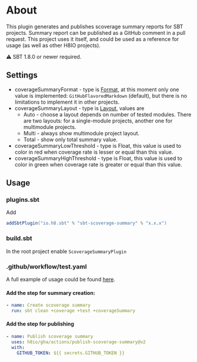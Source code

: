# About

This plugin generates and publishes scoverage summary reports for SBT projects.
Summary report can be published as a GitHub comment in a pull request.
This project uses it itself, and could be used as a reference for usage
(as well as other H8IO projects).

⚠️ SBT 1.8.0 or newer required.

## Settings

* coverageSummaryFormat - type is
  [Format](https://github.com/h8io/sbt-scoverage-summary/blob/master/plugin/src/main/scala/h8io/sbt/scoverage/Format.scala),
  at this moment only one value is implemented:
  `GitHubFlavoredMarkdown` (default),
  but there is no limitations to implement it in other projects.
* coverageSummaryLayout - type is
  [Layout](https://github.com/h8io/sbt-scoverage-summary/blob/master/plugin/src/main/scala/h8io/sbt/scoverage/Layout.scala),
  values are
    * Auto - choose a layout depends on number of tested modules.
      There are two layouts: for a single-module projects,
      another one for multimodule projects.
    * Multi - always show multimodule project layout.
    * Total - show only total summary value.
* coverageSummaryLowThreshold - type is Float, this value is used
  to color in red when coverage rate is lesser or equal than this value.
* coverageSummaryHighThreshold - type is Float, this value is used
  to color in green when coverage rate is greater or equal than this value.

## Usage

### plugins.sbt

Add

```sbt
addSbtPlugin("io.h8.sbt" % "sbt-scoverage-summary" % "x.x.x")
```

### build.sbt

In the root project enable `ScoverageSummaryPlugin`

### .github/workflow/test.yaml

A full example of usage could be found
[here](https://github.com/h8io/gha/blob/master/.github/workflows/test.yaml).

#### Add the step for summary creation:

```yaml
- name: Create scoverage summary
  run: sbt clean +coverage +test +coverageSummary
```

#### Add the step for publishing

```yaml
- name: Publish scoverage summary
  uses: h8io/gha/actions/publish-scoverage-summary@v2
  with:
    GITHUB_TOKEN: ${{ secrets.GITHUB_TOKEN }}
```